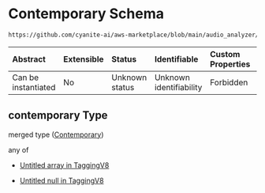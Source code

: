 # Contemporary Schema

```txt
https://github.com/cyanite-ai/aws-marketplace/blob/main/audio_analyzer/schemes/marketplace_v1/schema/TaggingV8.schema.json#/$defs/SubgenreSegmentsV1/properties/contemporary
```



| Abstract            | Extensible | Status         | Identifiable            | Custom Properties | Additional Properties | Access Restrictions | Defined In                                                                     |
| :------------------ | :--------- | :------------- | :---------------------- | :---------------- | :-------------------- | :------------------ | :----------------------------------------------------------------------------- |
| Can be instantiated | No         | Unknown status | Unknown identifiability | Forbidden         | Allowed               | none                | [TaggingV8.schema.json\*](../out/TaggingV8.schema.json "open original schema") |

## contemporary Type

merged type ([Contemporary](taggingv8-defs-subgenresegmentsv1-properties-contemporary.md))

any of

* [Untitled array in TaggingV8](taggingv8-defs-subgenresegmentsv1-properties-contemporary-anyof-0.md "check type definition")

* [Untitled null in TaggingV8](taggingv8-defs-subgenresegmentsv1-properties-contemporary-anyof-1.md "check type definition")

